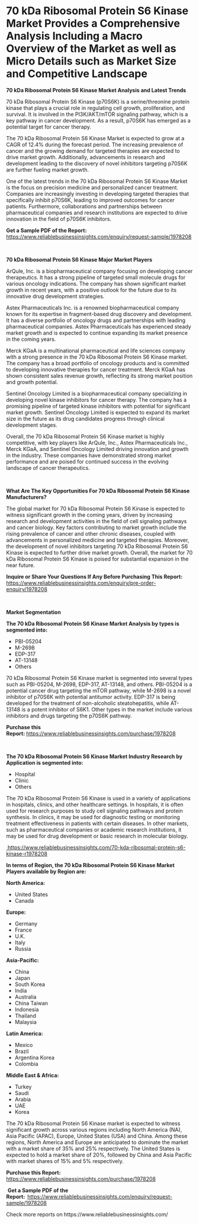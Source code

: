 <p><h1>70 kDa Ribosomal Protein S6 Kinase Market Provides a Comprehensive Analysis Including a Macro Overview of the Market as well as Micro Details such as Market Size and Competitive Landscape</h1></p><p><strong>70 kDa Ribosomal Protein S6 Kinase Market Analysis and Latest Trends</strong></p>
<p><p>70 kDa Ribosomal Protein S6 Kinase (p70S6K) is a serine/threonine protein kinase that plays a crucial role in regulating cell growth, proliferation, and survival. It is involved in the PI3K/AKT/mTOR signaling pathway, which is a key pathway in cancer development. As a result, p70S6K has emerged as a potential target for cancer therapy.</p><p>The 70 kDa Ribosomal Protein S6 Kinase Market is expected to grow at a CAGR of 12.4% during the forecast period. The increasing prevalence of cancer and the growing demand for targeted therapies are expected to drive market growth. Additionally, advancements in research and development leading to the discovery of novel inhibitors targeting p70S6K are further fueling market growth.</p><p>One of the latest trends in the 70 kDa Ribosomal Protein S6 Kinase Market is the focus on precision medicine and personalized cancer treatment. Companies are increasingly investing in developing targeted therapies that specifically inhibit p70S6K, leading to improved outcomes for cancer patients. Furthermore, collaborations and partnerships between pharmaceutical companies and research institutions are expected to drive innovation in the field of p70S6K inhibitors.</p></p>
<p><strong>Get a Sample PDF of the Report:&nbsp;</strong> <a href="https://www.reliablebusinessinsights.com/enquiry/request-sample/1978208">https://www.reliablebusinessinsights.com/enquiry/request-sample/1978208</a></p>
<p>&nbsp;</p>
<p><strong>70 kDa Ribosomal Protein S6 Kinase Major Market Players</strong></p>
<p><p>ArQule, Inc. is a biopharmaceutical company focusing on developing cancer therapeutics. It has a strong pipeline of targeted small molecule drugs for various oncology indications. The company has shown significant market growth in recent years, with a positive outlook for the future due to its innovative drug development strategies.</p><p>Astex Pharmaceuticals Inc. is a renowned biopharmaceutical company known for its expertise in fragment-based drug discovery and development. It has a diverse portfolio of oncology drugs and partnerships with leading pharmaceutical companies. Astex Pharmaceuticals has experienced steady market growth and is expected to continue expanding its market presence in the coming years.</p><p>Merck KGaA is a multinational pharmaceutical and life sciences company with a strong presence in the 70 kDa Ribosomal Protein S6 Kinase market. The company has a broad portfolio of oncology products and is committed to developing innovative therapies for cancer treatment. Merck KGaA has shown consistent sales revenue growth, reflecting its strong market position and growth potential.</p><p>Sentinel Oncology Limited is a biopharmaceutical company specializing in developing novel kinase inhibitors for cancer therapy. The company has a promising pipeline of targeted kinase inhibitors with potential for significant market growth. Sentinel Oncology Limited is expected to expand its market size in the future as its drug candidates progress through clinical development stages.</p><p>Overall, the 70 kDa Ribosomal Protein S6 Kinase market is highly competitive, with key players like ArQule, Inc., Astex Pharmaceuticals Inc., Merck KGaA, and Sentinel Oncology Limited driving innovation and growth in the industry. These companies have demonstrated strong market performance and are poised for continued success in the evolving landscape of cancer therapeutics.</p></p>
<p>&nbsp;</p>
<p><strong>What Are The Key Opportunities For 70 kDa Ribosomal Protein S6 Kinase Manufacturers?</strong></p>
<p><p>The global market for 70 kDa Ribosomal Protein S6 Kinase is expected to witness significant growth in the coming years, driven by increasing research and development activities in the field of cell signaling pathways and cancer biology. Key factors contributing to market growth include the rising prevalence of cancer and other chronic diseases, coupled with advancements in personalized medicine and targeted therapies. Moreover, the development of novel inhibitors targeting 70 kDa Ribosomal Protein S6 Kinase is expected to further drive market growth. Overall, the market for 70 kDa Ribosomal Protein S6 Kinase is poised for substantial expansion in the near future.</p></p>
<p><strong>Inquire or Share Your Questions If Any Before Purchasing This Report:</strong> <a href="https://www.reliablebusinessinsights.com/enquiry/pre-order-enquiry/1978208">https://www.reliablebusinessinsights.com/enquiry/pre-order-enquiry/1978208</a></p>
<p>&nbsp;</p>
<p><strong>Market Segmentation</strong></p>
<p><strong>The 70 kDa Ribosomal Protein S6 Kinase Market Analysis by types is segmented into:</strong></p>
<p><ul><li>PBI-05204</li><li>M-2698</li><li>EDP-317</li><li>AT-13148</li><li>Others</li></ul></p>
<p><p>70 kDa Ribosomal Protein S6 Kinase market is segmented into several types such as PBI-05204, M-2698, EDP-317, AT-13148, and others. PBI-05204 is a potential cancer drug targeting the mTOR pathway, while M-2698 is a novel inhibitor of p70S6K with potential antitumor activity. EDP-317 is being developed for the treatment of non-alcoholic steatohepatitis, while AT-13148 is a potent inhibitor of S6K1. Other types in the market include various inhibitors and drugs targeting the p70S6K pathway.</p></p>
<p><strong>Purchase this Report:&nbsp;</strong><a href="https://www.reliablebusinessinsights.com/purchase/1978208">https://www.reliablebusinessinsights.com/purchase/1978208</a></p>
<p>&nbsp;</p>
<p><strong>The 70 kDa Ribosomal Protein S6 Kinase Market Industry Research by Application is segmented into:</strong></p>
<p><ul><li>Hospital</li><li>Clinic</li><li>Others</li></ul></p>
<p><p>The 70 kDa Ribosomal Protein S6 Kinase is used in a variety of applications in hospitals, clinics, and other healthcare settings. In hospitals, it is often used for research purposes to study cell signaling pathways and protein synthesis. In clinics, it may be used for diagnostic testing or monitoring treatment effectiveness in patients with certain diseases. In other markets, such as pharmaceutical companies or academic research institutions, it may be used for drug development or basic research in molecular biology.</p></p>
<p><a href="https://www.reliablebusinessinsights.com/70-kda-ribosomal-protein-s6-kinase-r1978208">&nbsp;https://www.reliablebusinessinsights.com/70-kda-ribosomal-protein-s6-kinase-r1978208</a></p>
<p><strong>In terms of Region, the 70 kDa Ribosomal Protein S6 Kinase Market Players available by Region are:</strong></p>
<p>
    <p> <strong> North America: </strong>
        <ul>
            <li>United States</li>
            <li>Canada</li>
        </ul>
        </p> 
    <p> <strong> Europe: </strong>
        <ul>
            <li>Germany</li>
            <li>France</li>
            <li>U.K.</li>
            <li>Italy</li>
            <li>Russia</li>
        </ul>
        </p> 
    <p> <strong> Asia-Pacific: </strong>
        <ul>
            <li>China</li>
            <li>Japan</li>
            <li>South Korea</li>
            <li>India</li>
            <li>Australia</li>
            <li>China Taiwan</li>
            <li>Indonesia</li>
            <li>Thailand</li>
            <li>Malaysia</li>
        </ul>
        </p> 
    <p> <strong> Latin America: </strong>
        <ul>
            <li>Mexico</li>
            <li>Brazil</li>
            <li>Argentina Korea</li>
            <li>Colombia</li>
        </ul>
        </p> 
    <p> <strong> Middle East & Africa: </strong>
        <ul>
            <li>Turkey</li>
            <li>Saudi</li>
            <li>Arabia</li>
            <li>UAE</li>
            <li>Korea</li>
        </ul>
    </p>
    </p>
<p><p>The 70 kDa Ribosomal Protein S6 Kinase market is expected to witness significant growth across various regions including North America (NA), Asia Pacific (APAC), Europe, United States (USA) and China. Among these regions, North America and Europe are anticipated to dominate the market with a market share of 35% and 25% respectively. The United States is expected to hold a market share of 20%, followed by China and Asia Pacific with market shares of 15% and 5% respectively.</p></p>
<p><strong>Purchase this Report: </strong><a href="https://www.reliablebusinessinsights.com/purchase/1978208">https://www.reliablebusinessinsights.com/purchase/1978208</a></p>
<p>&nbsp;<strong>Get a Sample PDF of the Report:&nbsp;&nbsp;</strong><a href="https://www.reliablebusinessinsights.com/enquiry/request-sample/1978208">https://www.reliablebusinessinsights.com/enquiry/request-sample/1978208</a></p>
<p><strong></strong></p>
<p>Check more reports on https://www.reliablebusinessinsights.com/</p>